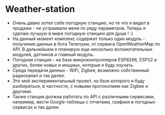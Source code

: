 # Weather-station
- Очень давно хотел себе погодную станцию, но те что я видел в продаже - не устраивали меня по ряду параметров. Теперь я сделаю лучшую в мире погодную станцию для души ! :)
- На данный момент комплекс содержит только один модуль - получение данных в бота Телеграм, от сервиса OpenWeatherMap по API. В дальнейшем я планирую еще несколько вспомогательных модулей, датчиков и главный модуль.
- Погодная станция - на базе микроконтроллеров ESP8266, ESP32 и других, более новых и мощных, которые я буду изучать.
- Среда передачи данных - WiFi, Zigbee, возможно собственный радиоканал и так далее.
- Это мой экспериментальный проект, на базе которого я буду разбираться, в частности, с новыми протоколами как Zigbee и другими. 
- Также станция должна работать по API с различными сервисами, например, вести Google-таблицы с отчетами, графики в погодных сервисах и так далее.


